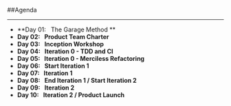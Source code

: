 <!-- .slide: data-background="resources/footer.svg" data-background-size="contain" data-background-position="bottom"  -->

##Agenda
- - -
* **Day 01:&nbsp;&nbsp;&nbsp;The Garage Method ** <!-- .element: style="color:#e0dfe4" -->
* **Day 02:&nbsp;&nbsp;&nbsp;Product Team Charter**  <!-- .element: style="color:#e0dfe4" -->
* **Day 03:&nbsp;&nbsp;&nbsp;Inception Workshop** <!-- .element: style="color:#e0dfe4" -->
* **Day 04:&nbsp;&nbsp;&nbsp;Iteration 0 - TDD and CI** <!-- .element: style="color:#e0dfe4" -->
* **Day 05:&nbsp;&nbsp;&nbsp;Iteration 0 - Merciless Refactoring**  <!-- .element: style="color:#e0dfe4" -->
* **Day 06:&nbsp;&nbsp;&nbsp;Start Iteration 1**  <!-- .element: style="color:#e0dfe4" -->
* **Day 07:&nbsp;&nbsp;&nbsp;Iteration 1**  <!-- .element: style="color:#e0dfe4" -->
* **Day 08:&nbsp;&nbsp;&nbsp;End Iteration 1 / Start Iteration 2**
* **Day 09:&nbsp;&nbsp;&nbsp;Iteration 2**  <!-- .element: style="color:#e0dfe4" -->
* **Day 10:&nbsp;&nbsp;&nbsp;Iteration 2 / Product Launch**  <!-- .element: style="color:#e0dfe4" -->

<aside class="notes">
</aside>
